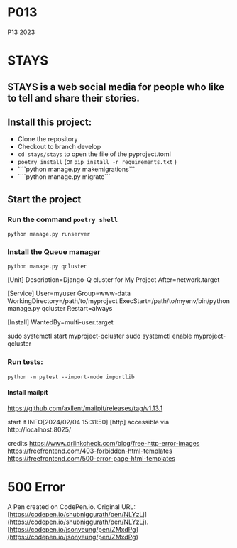 # P013
P13 2023

# STAYS
## STAYS is a web social media for people who like to tell and share their stories.


## Install this project: 
   - Clone the repository
   - Checkout to branch develop
   - ```cd stays/stays``` to open the file of the  pyproject.toml
   - ```poetry install``` (or ```pip install -r requirements.txt``` )
   - ````python manage.py makemigrations```
   - ````python manage.py migrate```

## Start the project
### Run the command     ```poetry shell```
```python manage.py runserver```


### Install the Queue manager
```python manage.py qcluster```

[Unit]
Description=Django-Q cluster for My Project
After=network.target

[Service]
User=myuser
Group=www-data
WorkingDirectory=/path/to/myproject
ExecStart=/path/to/myenv/bin/python manage.py qcluster
Restart=always

[Install]
WantedBy=multi-user.target


sudo systemctl start myproject-qcluster
sudo systemctl enable myproject-qcluster

### Run tests:
```python -m pytest --import-mode importlib```




#### Install mailpit
https://github.com/axllent/mailpit/releases/tag/v1.13.1

start it 
INFO[2024/02/04 15:31:50] [http] accessible via http://localhost:8025/


credits
https://www.drlinkcheck.com/blog/free-http-error-images
https://freefrontend.com/403-forbidden-html-templates
https://freefrontend.com/500-error-page-html-templates
# 500 Error

A Pen created on CodePen.io. Original URL: [https://codepen.io/shubniggurath/pen/NLYzLj](https://codepen.io/shubniggurath/pen/NLYzLj).
[https://codepen.io/jsonyeung/pen/ZMxdPg](https://codepen.io/jsonyeung/pen/ZMxdPg)
